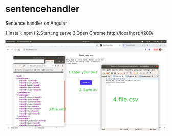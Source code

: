 # sentencehandler
Sentence handler on Angular

1.Install: npm i 
2.Start: ng serve
3.Open Chrome http://localhost:4200/

![notice](https://github.com/Feliciter/sentencehandler/blob/master/notice.png)

